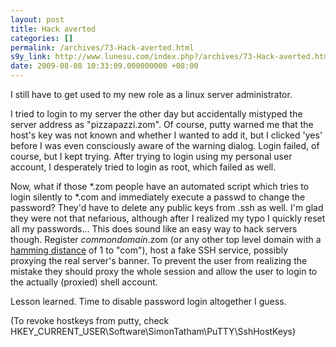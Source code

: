 ```yaml
---
layout: post
title: Hack averted
categories: []
permalink: /archives/73-Hack-averted.html
s9y_link: http://www.lunesu.com/index.php?/archives/73-Hack-averted.html
date: 2009-08-08 10:33:09.000000000 +08:00
---
```

I still have to get used to my new role as a linux server administrator.

I tried to login to my server the other day but accidentally mistyped the server address as "pizzapazzi.zom". Of course, putty warned me that the host's key was not known and whether I wanted to add it, but I clicked 'yes' before I was even consciously aware of the warning dialog. Login failed, of course, but I kept trying. After trying to login using my personal user account, I desperately tried to login as root, which failed as well.

Now, what if those *.zom people have an automated script which tries to login silently to *.com and immediately execute a passwd to change the password? They'd have to delete any public keys from .ssh as well. I'm glad they were not that nefarious, although after I realized my typo I quickly reset all my passwords... This does sound like an easy way to hack servers though. Register <em>commondomain</em>.zom (or any other top level domain with a <a href="http://en.wikipedia.org/wiki/Hamming_distance" title="Hamming distance @ wikipedia">hamming distance</a> of 1 to "com"), host a fake SSH service, possibly proxying the real server's banner. To prevent the user from realizing the mistake they should proxy the whole session and allow the user to login to the actually (proxied) shell account.

Lesson learned. Time to disable password login altogether I guess.

(To revoke hostkeys from putty, check HKEY_CURRENT_USER\Software\SimonTatham\PuTTY\SshHostKeys)
